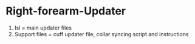 Right-forearm-Updater
=====================

1. lsl = main updater files
2. Support files = cuff updater file, collar syncing script and instructions
